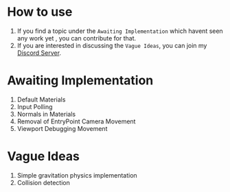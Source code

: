 # How to use
1) If you find a topic under the `Awaiting Implementation` which havent seen any work yet , you can contribute for that.
2) If you are interested in discussing the `Vague Ideas`, you can join my <a href = "https://discord.gg/MN6ccBjJK9"> Discord Server</a>.

# Awaiting Implementation
1) Default Materials
2) Input Polling
3) Normals in Materials
4) Removal of EntryPoint Camera Movement
5) Viewport Debugging Movement

# Vague Ideas
1) Simple gravitation physics implementation<br>
2) Collision detection
